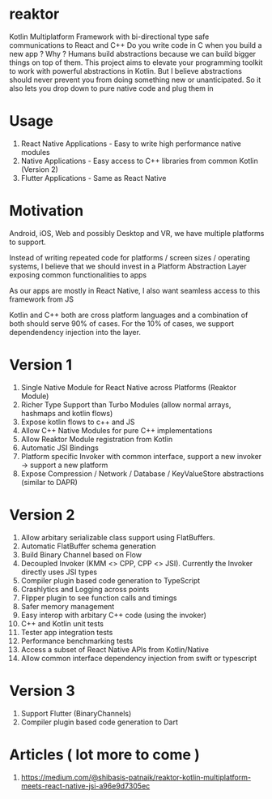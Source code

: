 # reaktor
Kotlin Multiplatform Framework with bi-directional type safe communications to React and C++
Do you write code in C when you build a new app ? Why ? 
Humans build abstractions because we can build bigger things on top of them. 
This project aims to elevate your programming toolkit to work with powerful abstractions in Kotlin. 
But I believe abstractions should never prevent you from doing something new or unanticipated. 
So it also lets you drop down to pure native code and plug them in

# Usage
1. React Native Applications - Easy to write high performance native modules
2. Native Applications - Easy access to C++ libraries from common Kotlin (Version 2)
3. Flutter Applications - Same as React Native 

# Motivation
Android, iOS, Web and possibly Desktop and VR, we have multiple platforms to support.

Instead of writing repeated code for platforms / screen sizes / operating systems, 
I believe that we should invest in a Platform Abstraction Layer exposing common functionalities to apps

As our apps are mostly in React Native, I also want seamless access to this framework from JS

Kotlin and C++ both are cross platform languages and a combination of both should serve 90% of cases. 
For the 10% of cases, we support dependendency injection into the layer.

# Version 1
1. Single Native Module for React Native across Platforms (Reaktor Module)
2. Richer Type Support than Turbo Modules (allow normal arrays, hashmaps and kotlin flows)
3. Expose kotlin flows to c++ and JS
4. Allow C++ Native Modules for pure C++ implementations
5. Allow Reaktor Module registration from Kotlin
6. Automatic JSI Bindings
7. Platform specific Invoker with common interface, support a new invoker -> support a new platform
8. Expose Compression / Network / Database / KeyValueStore abstractions (similar to DAPR)


# Version 2
1. Allow arbitary serializable class support using FlatBuffers.
2. Automatic FlatBuffer schema generation
3. Build Binary Channel based on Flow<ByteBuffer>
4. Decoupled Invoker (KMM <> CPP, CPP <> JSI). Currently the Invoker directly uses JSI types
6. Compiler plugin based code generation to TypeScript
7. Crashlytics and Logging across points
8. Flipper plugin to see function calls and timings
9. Safer memory management
10. Easy interop with arbitary C++ code (using the invoker)
11. C++ and Kotlin unit tests
12. Tester app integration tests
13. Performance benchmarking tests
14. Access a subset of React Native APIs from Kotlin/Native
15. Allow common interface dependency injection from swift or typescript

# Version 3
1. Support Flutter (BinaryChannels)
2. Compiler plugin based code generation to Dart
    

# Articles ( lot more to come )
1. https://medium.com/@shibasis-patnaik/reaktor-kotlin-multiplatform-meets-react-native-jsi-a96e9d7305ec
